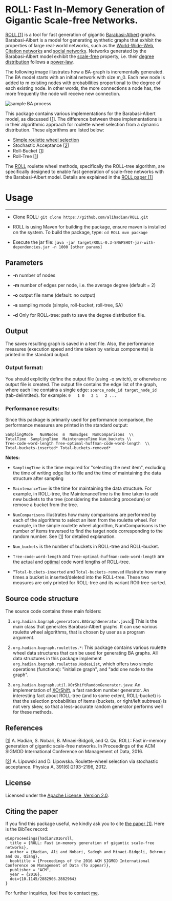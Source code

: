 ROLL: Fast In-Memory Generation of Gigantic Scale-free Networks.
=====
[ROLL \[1\]][1] is a tool for fast generation of gigantic [Barabasi-Albert](https://en.wikipedia.org/wiki/Barab%C3%A1si%E2%80%93Albert_model) graphs. Barabasi-Albert is a model for generating synthetic graphs that exhibit the properties of large real-world networks, such as the [World-Wide-Web](https://en.wikipedia.org/wiki/World_Wide_Web), [Citation networks](https://en.wikipedia.org/wiki/Citation_analysis) and [social networks](https://en.wikipedia.org/wiki/Social_network). Networks generated by the Barabasi-Albert model exhibit the [scale-free](https://en.wikipedia.org/wiki/Scale-free_network) property, i.e. their [degree distribution](https://en.wikipedia.org/wiki/Degree_distribution) follows a [power-law](https://en.wikipedia.org/wiki/Power_law).

The following image illustrates how a BA-graph is incrementally generated. The BA model starts with an initial network with size m_0. Each new node is added to m existing nodes with probabilities proportional to the degree of each existing node. In other words, the more connections a node has, the more frequently the node will receive new connection.

![sample BA process](https://upload.wikimedia.org/wikipedia/commons/thumb/4/48/Barabasi_Albert_model.gif/300px-Barabasi_Albert_model.gif)

This package contains various implementations for the  Barabasi-Albert model, as discussed [[1]]. The difference between these implementations is in their algorithmic approach for roulette wheel selection from a dynamic distribution. These algorithms are listed below:

 - [Simple roulette wheel selection](https://en.wikipedia.org/wiki/Fitness_proportionate_selection)
 - Stochastic Acceptance [[2]]
 - Roll-Bucket [[1]]
 - Roll-Tree [[1]]

The [ROLL][1] roulette wheel methods, specifically the ROLL-tree algorithm, are specifically designed to enable fast generation of scale-free networks with the Barabasi-Albert model. Details are explained in the [ROLL paper \[1\]][1]
 
# Usage
------------------------------
 - Clone ROLL:
``
git clone https://github.com/alihadian/ROLL.git
``

 - ROLL is using Maven for building the package, ensure maven is installed on the system. To build the package, type:
``
cd ROLL
mvn package
``

 - Execute the jar file:
``
java -jar target/ROLL-0.3-SNAPSHOT-jar-with-dependencies.jar -n 1000 [other params] 
``

Parameters
-----------
 - **-n** number of nodes

 - **-m** number of edges per node, i.e. the average degree (default = 2)

 - **-o** output file name (default: no output) 

 - **-s** sampling mode (simple, roll-bucket, roll-tree, SA)

 - **-d** Only for ROLL-tree: path to save the degree distribution file.

Output
------
The saves resulting graph is saved in a text file. Also, the performance measures (execution speed and time taken by various components) is printed in the standard output.

### Output format:
You should explicitly define the output file (using -o switch), or otherwise no output file is created. The output file contains the edge list of the graph, where each line contains a single edge: ``source_node_id target_node_id`` (tab-delimtited). for example:
``
0	1
0	2
1	2
...
``

### Performance results:
Since this package is primarily used for performance comparison, the performance measures are printed in the standard output:
```
SamplingMode   NumNodes  m  NumEdges  NumComparisons  \\
TotalTime  SamplingTime  MaintenanceTime Num_buckets \\
Tree-code-word-length Tree-optimal-huffman-code-word-length  \\
Total-buckets-inserted* Total-buckets-removed*
```

**Notes:** 
 
 - ``SamplingTime`` is the time required for "selecting the next item", excluding the time of writing edge list to file and the time of maintaining the data structure after sampling
 
 - ``MaintenanceTime`` is the time for maintaining the data structure. For example, in ROLL-tree, the MaintenanceTime is the time taken to add new buckets to the tree (considering the balancing procedure) or remove a bucket from the tree. 
 
 - ``NumComparisons`` illustrates how many comparisons are performed by each of the algorithms to select an item from the roulette wheel. For example, in the simple roulette wheel algorithm, NumComparisons is the number of items traversed to find the target node corresponding to the random number. See [[1]] for detailed explanation. 
 
 - ``Num_buckets`` is the number of buckets in ROLL-tree and ROLL-bucket.

 - ``Tree-code-word-length`` and  ``Tree-optimal-huffman-code-word-length`` are the actual and [optimal](https://en.wikipedia.org/wiki/Huffman_coding) code word lengths of ROLL-tree. 
 - *``Total-buckets-inserted`` and ``Total-buckets-removed`` illustrate how many times a bucket is inserted/deleted into the ROLL-tree. These two measures are only printed for ROLL-tree and its variant ROll-tree-sorted.
	
Source code structure
---------------------
The source code contains three main folders:

 1. `org.hadian.bagraph.generators.BAGraphGenerator.java`: ُThis is the main class that generates Barabasi-Albert graphs. It can use various roulette wheel algorithms, that is chosen by user as a program argument.
 
 1. `org.hadian.bagraph.roulettes.*`: This package contains various roulette wheel data structures that can be used for generating BA graphs. All data structures in this package implement `org.hadian.bagraph.roulettes.NodesList`, which offers two simple operations (functions): "initialize graph", and "add one node to the graph".
	
 1. `org.hadian.bagraph.util.XOrShiftRandomGenerator.java`: An implementation of [XOrShift](https://en.wikipedia.org/wiki/Xorshift), a fast random number generator. An interesting fact about ROLL-tree (and to some extent, ROLL-bucket) is that the selection probabilities of items (buckets, or right/left subtrees) is not very skew, so that a less-accurate random generator performs well for these methods.
	
References
-----------
[[1]] A. Hadian, S. Nobari, B. Minaei-Bidgoli, and Q. Qu, ROLL: Fast in-memory generation of gigantic scale-free networks. In Proceedings of the ACM 	SIGMOD International Conference on Management of Data, 2016.

[[2]] A. Lipowski and D. Lipowska. Roulette-wheel selection via stochastic acceptance. Physica A, 391(6):2193–2196, 2012.


License
-------
Licensed under the [Apache License, Version 2.0](http://www.apache.org/licenses/LICENSE-2.0).


Citing the paper
----------------
If you find this package useful, we kindly ask you to cite [the paper \[1\]][1]. Here is the BibTex record:

```
@inproceedings{hadian2016roll,
  title = {ROLL: Fast in-memory generation of gigantic scale-free networks}, 
  author = {Hadian, Ali and Nobari, Sadegh and Minaei-Bidgoli, Behrouz and Qu, Qiang},
  booktitle = {Proceedings of the 2016 ACM SIGMOD International Conference on Management of Data (To appear)},
  publisher = "ACM",
  year = {2016},
  doi={10.1145/2882903.2882964}
}
```

For further inquiries, feel free to contact [me](http://hadian.org).

[1]: http://dl.acm.org/citation.cfm?doid=2882903.2882964
[2]: http://dx.doi.org/10.1016/j.physa.2011.12.004

